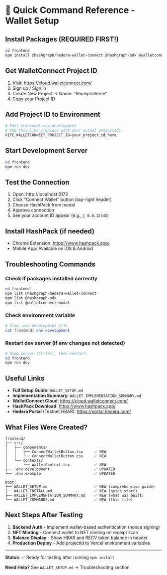 # 🚀 Quick Command Reference - Wallet Setup

## Install Packages (REQUIRED FIRST!)

```powershell
cd frontend
npm install @hashgraph/hedera-wallet-connect @hashgraph/sdk @walletconnect/modal
```

## Get WalletConnect Project ID

1. Visit: https://cloud.walletconnect.com/
2. Sign up / Sign in
3. Create New Project → Name: "ReceiptoVerse"
4. Copy your Project ID

## Add Project ID to Environment

```powershell
# Edit frontend/.env.development
# Add this line (replace with your actual projectId):
VITE_WALLETCONNECT_PROJECT_ID=your_project_id_here
```

## Start Development Server

```powershell
cd frontend
npm run dev
```

## Test the Connection

1. Open: http://localhost:5173
2. Click "Connect Wallet" button (top-right header)
3. Choose HashPack from modal
4. Approve connection
5. See your account ID appear (e.g., `🔗 0.0.12345`)

## Install HashPack (if needed)

- Chrome Extension: https://www.hashpack.app/
- Mobile App: Available on iOS & Android

## Troubleshooting Commands

### Check if packages installed correctly

```powershell
cd frontend
npm list @hashgraph/hedera-wallet-connect
npm list @hashgraph/sdk
npm list @walletconnect/modal
```

### Check environment variable

```powershell
# View .env.development file
cat frontend/.env.development
```

### Restart dev server (if env changes not detected)

```powershell
# Stop server (Ctrl+C), then restart:
cd frontend
npm run dev
```

## Useful Links

- **Full Setup Guide**: `WALLET_SETUP.md`
- **Implementation Summary**: `WALLET_IMPLEMENTATION_SUMMARY.md`
- **WalletConnect Cloud**: https://cloud.walletconnect.com/
- **HashPack Download**: https://www.hashpack.app/
- **Hedera Portal** (Testnet HBAR): https://portal.hedera.com/

## What Files Were Created?

```
frontend/
├── src/
│   ├── components/
│   │   ├── ConnectWalletButton.tsx     ✅ NEW
│   │   └── ConnectWalletButton.css     ✅ NEW
│   └── contexts/
│       └── WalletContext.tsx           ✅ NEW
├── .env.development                    ✅ UPDATED
└── .env.example                        ✅ UPDATED

Root:
├── WALLET_SETUP.md                     ✅ NEW (comprehensive guide)
├── WALLET_INSTALL.md                   ✅ NEW (quick start)
├── WALLET_IMPLEMENTATION_SUMMARY.md    ✅ NEW (what was built)
└── WALLET_COMMANDS.md                  ✅ NEW (this file)
```

## Next Steps After Testing

1. **Backend Auth** - Implement wallet-based authentication (nonce signing)
2. **NFT Minting** - Connect wallet to NFT minting on receipt scan
3. **Balance Display** - Show HBAR and RECV token balance in header
4. **Production Deploy** - Add projectId to Vercel environment variables

---

**Status**: ✅ Ready for testing after running `npm install`

**Need Help?** See `WALLET_SETUP.md` → Troubleshooting section
